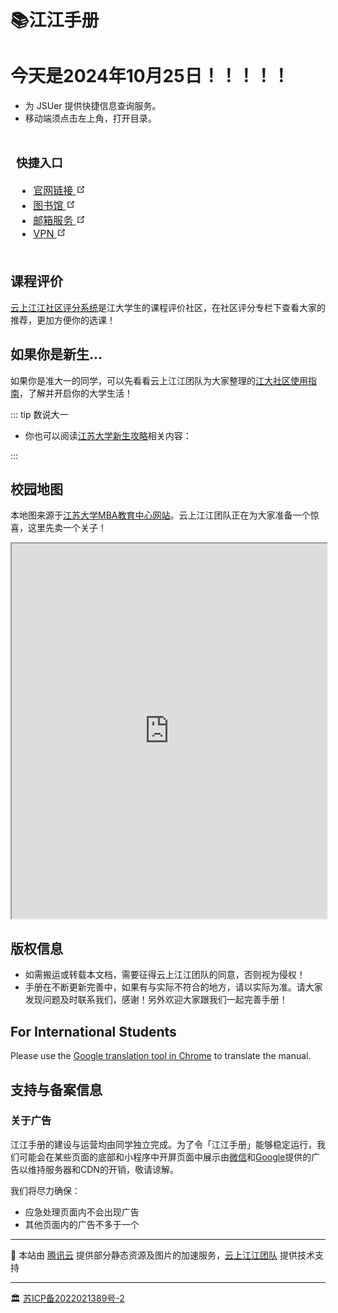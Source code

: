 # 📚江江手册
# 今天是2024年10月25日！！！！！
[//]: # (待确定：天气组件-不知道在哪里)
[//]: # (<WeatherSpan/>)

* 为 JSUer 提供快捷信息查询服务。
* 移动端须点击左上角，打开目录。

[//]: # (* [微信小程序，点击这里]&#40;/miniapp&#41;。)
[//]: # (* [内容有问题？功能提建议？手册招维护！]&#40;/about&#41;)



<!-- ## 快捷入口 -->
<!-- * [官网链接](https://www.ujs.edu.cn/)
* [图书馆](https://lib.ujs.edu.cn/)
* [邮箱服务](https://mail.ujs.edu.cn/)
* [VPN](https://webvpn.ujs.edu.cn/login)
* [校园卡二维码]() -->

<style type="text/css">
.tg{border: 1px solid transparent;font-weight:normal;}
.tg .tg-0lax{border:inherit;font-weight:inherit;text-align:left;vertical-align:top;}
</style>

<svg style="display: none">
  <symbol id="link-icon" viewBox="0 0 100 100">
  <path fill="currentColor" d="M18.8,85.1h56l0,0c2.2,0,4-1.8,4-4v-32h-8v28h-48v-48h28v-8h-32l0,0c-2.2,0-4,1.8-4,4v56C14.8,83.3,16.6,85.1,18.8,85.1z"></path> <polygon fill="currentColor" points="45.7,48.7 51.3,54.3 77.2,28.5 77.2,37.2 85.2,37.2 85.2,14.9 62.8,14.9 62.8,22.9 71.5,22.9"></polygon>
  </symbol>
</svg>
<table class="tg">
<thead>
  <tr>
    <th class="tg-0lax">
    <h3>快捷入口</h3>
    <ul>
    <li><a href="https://www.ujs.edu.cn/" target="_blank" rel="noopener noreferrer">官网链接
    <svg aria-hidden="true" x="0px" y="0px" width="15" height="15" class="icon outbound"><use href="#link-icon" /></svg></a></li>
    <li><a href="https://lib.ujs.edu.cn/" target="_blank" rel="noopener noreferrer">图书馆
    <svg aria-hidden="true" x="0px" y="0px" width="15" height="15" class="icon outbound"><use href="#link-icon" /></svg></a></li>
    <li><a href="https://mail.ujs.edu.cn/" target="_blank" rel="noopener noreferrer">邮箱服务
    <svg aria-hidden="true" x="0px" y="0px" width="15" height="15" class="icon outbound"><use href="#link-icon" /></svg></a></li>
    <li><a href="https://webvpn.ujs.edu.cn/login" target="_blank" rel="noopener noreferrer">VPN
    <svg aria-hidden="true" x="0px" y="0px" width="15" height="15" class="icon outbound"><use href="#link-icon" /></svg></a></li>
    </ul>
    </th>
  </tr>
</thead>
</table>


[//]: # (<div class="emergency"><p><a href="./emergency">紧急情况？AED，药箱，就医，失窃，前往「应急处理」<svg aria-hidden="true" x="0px" y="0px" width="15" height="15" class="icon outbound"><use href="#link-icon" /></svg></a></p></div>)
<style type="text/css">
@media (max-width: 419px) {
    .theme-default-content {
      padding: 1.5rem;
  }
  h1 {
    margin-top: 0;
  }
}
div.emergency {
  border-style: solid;
  border-width: 2px;
  border-color: #fe0000;
  text-align: center;
  vertical-align: center
}
div.emergency p a {
  color: #fe0000;
  font-weight: bold;
  word-break: normal;
}

</style>

## 课程评价 <Badge text="选课必看" type="tip"/>

[云上江江社区评分系统](https://hy.ujs1902.com/pingfen)是江大学生的课程评价社区，在社区评分专栏下查看大家的推荐，更加方便你的选课！

## 如果你是新生... <Badge text="For Freshman" type="tip"/>

[//]: # (如果你是准大一的同学，可以先看看云上江江团队为大家整理江大的非正统历史故事[蓢村拾遗：江大冷知识2021]&#40;./if-you-are-a-freshman/preview&#41;。[点击这里]&#40;./if-you-are-a-freshman/2021.md&#41;看看我们为 2021年的学生准备的 Quickstart of SUSTech，了解并开启你的大学生活！)

如果你是准大一的同学，可以先看看云上江江团队为大家整理的[江大社区使用指南](https://v.ujs1902.com/ysjjZN)，了解并开启你的大学生活！

::: tip 数说大一

- 你也可以阅读[江苏大学新生攻略](https://docs.qq.com/aio/DZUFlak5Tc05Cc2Rt?is_no_hook_redirect=1)相关内容：

[//]: # (- 你也可以阅读基于[江大同学]&#40;https://hy.ujs1902.com/about-us/&#41;大创项目的调查研究成果：)

[//]: # (  - [https://luckychen.site/]&#40;https://luckychen.site/&#41; 帮助入学前、大一上、大一下阶段的你更好地适应大学的学习与生活，进而找到自己的发展方向。)

[//]: # ()
[//]: # (  - [https://luckychen.site/数说大一/]&#40;https://luckychen.site/数说大一/&#41; 《数说大一》——基于392份问卷的统计结果告诉你大一专业选择会遇到的困难。)

:::

[//]: # (- *致诚书院发布的 [2022致诚新生手册.pdf]&#40;https://mirrors.sustech.edu.cn/site/sustech-online/documents/college/zhicheng/2022新生攻略by致诚书院.pdf&#41;及[致诚书院宣传手册]&#40;https://mirrors.sustech.edu.cn/site/sustech-online/documents/college/zhicheng/2022致诚宣传手册.pdf&#41;*：包括书院简介，院系师资，书院品牌，特色空间，社团组织)

[//]: # (- *致仁书院发布的 [致仁书院新生攻略手册.pdf]&#40;https://mirrors.sustech.edu.cn/site/sustech-online/documents/college/zhiren/致仁书院新生攻略手册2022.pdf&#41;*：包括入学指南，生活服务，快乐学习，班级事务)

[//]: # (- *学工部出品的2022本科新生入学指南可在此处下载：[2022级本科新生入学指南.pdf]&#40;https://mirrors.sustech.edu.cn/site/sustech-online/documents/freshman-handbook/2022.pdf&#41;*)

[//]: # (## 飞跃手册：申请与校招经验 <Badge text="秋季特别合作" type="tip"/>)

[//]: # ()
[//]: # ([江大飞跃手册]&#40;https://sustech-application.com?utm_source=online&#41;共有五部分，分别为英语学习，海外交流，选校经验，申请注意事项和个人申请总结，力求为 “如何在南方科技大学为申请国内、海外高校和入职优秀企业做出更全面的准备“ 这一问题作出解答。需要特别指出的是，**飞跃手册具有一定的时效性**，比如一些热门专业每年的申请形式都会发生极大变化，再比如当我们谈及“xx专业19fall是史上最难申请的一年”，这有可能意味着20fall会更难申请，所以参考往年飞跃手册时请注意。)

## 校园地图

[//]: # (由云上江江团队制作的校园地图。地图底图采用江大2022版最新规划图，并添加校园巴士线路，打印机，商店，收发室等实用信息。)
本地图来源于[江苏大学MBA教育中心网站](https://mba.ujs.edu.cn/info/1040/4372.htm)。云上江江团队正在为大家准备一个惊喜，这里先卖一个关子！

[//]: # ([（尝试新版交互式校园地图！可全屏，实时定位）]&#40;./transport/bustimer.html&#41;)

<iframe src="https://image.ujs1902.com/img/202410222125943.pdf" width="100%" height="600"></iframe>

[//]: # ([点击这里]&#40;https://mirrors.sustech.edu.cn/site/sustech-online/documents/campus-map/%E5%8D%97%E6%96%B9%E7%A7%91%E6%8A%80%E5%A4%A7%E5%AD%A6%E6%A0%A1%E5%9B%AD%E5%9C%B0%E5%9B%BE-v3-2.pdf&#41;下载矢量PDF版本，目前版本：**3.2**，2022年8月更新。)

## 版权信息

- 如需搬运或转载本文档，需要征得云上江江团队的同意，否则视为侵权！
- 手册在不断更新完善中，如果有与实际不符合的地方，请以实际为准。请大家发现问题及时联系我们，感谢！另外欢迎大家跟我们一起完善手册！

[//]: # (![]&#40;./assets/CC-BY-SA_icon.svg&#41;)

[//]: # ()
[//]: # (未做特别声明的内容，均按照[CC-BY-SA 4.0]&#40;https://creativecommons.org/licenses/by-sa/4.0/deed.zh&#41;协议进行分发。)

[//]: # ()
[//]: # (::: warning 注意事项)

[//]: # (CC-BY-SA协议允许您自由地共享（在任何媒介以任何形式复制、发行本作品），演绎（修改、转换或以本作品为基础进行创作，在任何用途下，甚至商业目的）。)

[//]: # ()
[//]: # (但惟须遵守以下条件：)

[//]: # (1. **署名** — 您必须给出[适当的署名]&#40;https://creativecommons.org/licenses/by-sa/4.0/deed.zh#&#41;，提供指向本许可协议的链接，同时[标明是否（对原始作品）作了修改]&#40;https://creativecommons.org/licenses/by-sa/4.0/deed.zh#&#41;。您可以用任何合理的方式来署名，但是不得以任何方式暗示许可人为您或您的使用背书。)

[//]: # (2. **相同方式共享** — 如果您再混合、转换或者基于本作品进行创作，您必须基于[与原先许可协议相同的许可协议]&#40;https://creativecommons.org/licenses/by-sa/4.0/deed.zh#&#41; 分发您贡献的作品。)

[//]: # (3. **没有附加限制** — 您不得适用法律术语或者 [技术措施]&#40;https://creativecommons.org/licenses/by-sa/4.0/deed.zh#&#41; 从而限制其他人做许可协议允许的事情。)

[//]: # ()
[//]: # (:::)

[//]: # ()
[//]: # (做出特别声明的内容，版权按声明执行。)

## For International Students

Please use the [Google translation tool in Chrome](https://support.google.com/chrome/answer/173424) to translate the manual.


## 支持与备案信息

### 关于广告

江江手册的建设与运营均由同学独立完成。为了令「江江手册」能够稳定运行，我们可能会在某些页面的底部和小程序中开屏页面中展示由[微信](https://ad.weixin.qq.com/)和[Google](https://www.google.com/adsense/)提供的广告以维持服务器和CDN的开销，敬请谅解。

我们将尽力确保：
- 应急处理页面内不会出现广告
- 其他页面内的广告不多于一个

---

🚧 本站由 [腾讯云](https://cloud.tencent.com/) 提供部分静态资源及图片的加速服务，[云上江江团队](https://v.ujs1902.com/) 提供技术支持

---

🏛️ [苏ICP备2022021389号-2](https://beian.miit.gov.cn/)
